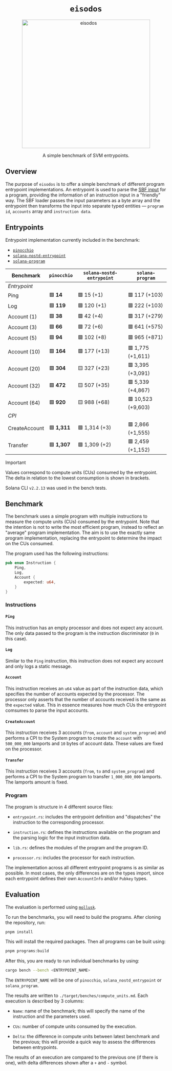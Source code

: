 <h1 align="center">
  <code>eisodos</code>
</h1>
<p align="center">
  <img width="400" alt="eisodos" src="https://github.com/user-attachments/assets/c3799ce0-a432-4898-b98c-869458a06439" />
</p>
<p align="center">
  A simple benchmark of SVM entrypoints.
</p>

## Overview

The purpose of `eisodos` is to offer a simple benchmark of different program entrypoint implementations. An entrypoint is used to parse the [SBF input](https://solana.com/docs/programs/faq#input-parameter-serialization) for a program, providing the information of an instruction input in a "friendly" way. The SBF loader passes the input parameters as a byte array and the entrypoint then transforms the input into separate typed entities &mdash; `program id`, `accounts` array and `instruction data`.

## Entrypoints

Entrypoint implementation currently included in the benchmark:

- [`pinocchio`](https://github.com/anza-xyz/pinocchio)
- [`solana-nostd-entrypoint`](https://github.com/cavemanloverboy/solana-nostd-entrypoint)
- [`solana-program`](https://github.com/anza-xyz/agave/tree/master/sdk/program)

| Benchmark     | `pinocchio`    | `solana-nostd-entrypoint` | `solana-program`   |
| ------------- | -------------- | ------------------------- | ------------------ |
| _Entrypoint_  |
| Ping          | 🟩 **14**      | 🟩 15 (+1)                 | 🟥 117 (+103)      |
| Log           | 🟩 **119**     | 🟩 120 (+1)                | 🟥 222 (+103)      |
| Account (1)   | 🟩 **38**      | 🟩 42 (+4)                 | 🟥 317 (+279)      |
| Account (3)   | 🟩 **66**      | 🟩 72 (+6)                 | 🟥 641 (+575)      |
| Account (5)   | 🟩 **94**      | 🟩 102 (+8)                | 🟥 965 (+871)      |
| Account (10)  | 🟩 **164**     | 🟩 177 (+13)               | 🟥 1,775 (+1,611)  |
| Account (20)  | 🟩 **304**     | 🟨 327 (+23)               | 🟥 3,395 (+3,091)  |
| Account (32)  | 🟩 **472**     | 🟨 507 (+35)               | 🟥 5,339 (+4,867)  |
| Account (64)  | 🟩 **920**     | 🟨 988 (+68)               | 🟥 10,523 (+9,603) |
| _CPI_         |
| CreateAccount | 🟩 **1,311**   | 🟩 1,314 (+3)              | 🟥 2,866 (+1,555)  |
| Transfer      | 🟩 **1,307**   | 🟩 1,309 (+2)              | 🟥 2,459 (+1,152)  |

> [!IMPORTANT]
> Values correspond to compute units (CUs) consumed by the entrypoint. The delta in relation to the lowest consumption is shown in brackets.
>
> Solana CLI `v2.2.13` was used in the bench tests.

## Benchmark

The benchmark uses a simple program with multiple instructions to measure the compute units (CUs) consumed by the entrypoint. Note that the intention is not to write the most efficient program, instead to reflect an "average" program implementation. The aim is to use the exactly same program implementation, replacing the entrypoint to determine the impact on the CUs consumed.

The program used has the following instructions:

```rust
pub enum Instruction {
    Ping,
    Log,
    Account {
        expected: u64,
    }
}
```

### Instructions

#### `Ping`

This instruction has an empty processor and does not expect any account. The only data passed to the program is the instruction discriminator (`0` in this case).

#### `Log`

Similar to the `Ping` instruction, this instruction does not expect any account and only logs a static message.

#### `Account`

This instruction receives an `u64` value as part of the instruction data, which specifies the number of accounts expected by the processor. The processor only asserts that the number of accounts received is the same as the `expected` value. This in essence measures how much CUs the entrypoint comsumes to parse the input accounts.

#### `CreateAccount`

This instruction receives 3 accounts (`from`, `account` and `system_program`) and performs a CPI to the System program to create the `account` with `500_000_000` lamports and `10` bytes of account data. These values are fixed on the processor.

#### `Transfer`

This instruction receives 3 accounts (`from`, `to` and `system_program`) and performs a CPI to the System program to transfer `1_000_000_000` lamports. The lamports amount is fixed.

### Program

The program is structure in 4 different source files:

- `entrypoint.rs`: includes the entrypoint definition and "dispatches" the instruction to the corresponding processor.

- `instruction.rs`: defines the instructions available on the program and the parsing logic for the input instruction data.

- `lib.rs`: defines the modules of the program and the program ID.

- `processor.rs`: includes the processor for each instruction.

The implementation across all different entrypoint programs is as similar as possible. In most cases, the only differences are on the types import, since each entrypoint defines their own `AccountInfo` and/or `Pubkey` types.

## Evaluation

The evaluation is performed using [`mollusk`](https://github.com/buffalojoec/mollusk).

To run the benchmarks, you will need to build the programs. After cloning the repository, run:

```bash
pnpm install
```

This will install the required packages. Then all programs can be buiit using:

```bash
pnpm programs:build
```

After this, you are ready to run individual benchmarks by using:

```bash
cargo bench --bench <ENTRYPOINT_NAME>
```

The `ENTRYPOINT_NAME` will be one of `pinocchio`, `solana_nostd_entrypoint` or `solana_program`.

The results are written to `./target/benches/compute_units.md`. Each execution is described by 3 columns:

- `Name`: name of the benchmark; this will specify the name of the instruction and the parameters used.

- `CUs`: number of compute units consumed by the execution.

- `Delta`: the difference in compute units between latest benchmark and the previous; this will provide a quick way to assess the differences between entrypoints.

The results of an execution are compared to the previous one (if there is one), with delta differences shown after a `+` and `-` symbol.
